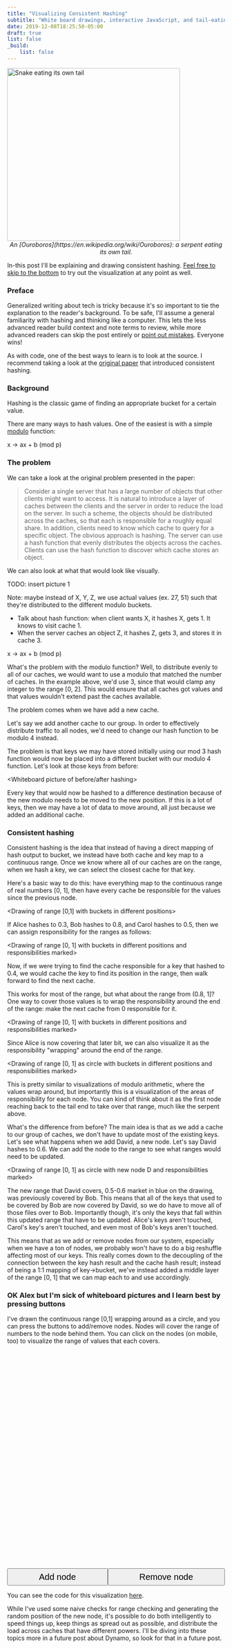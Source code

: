 ```yaml
---
title: "Visualizing Consistent Hashing"
subtitle: "White board drawings, interactive JavaScript, and tail-eating serpents"
date: 2019-12-08T18:25:50-05:00
draft: true
list: false
_build:
    list: false
---
```



<img src="Serpiente_alquimica.jpg" alt="Snake eating its own tail" width="400"/>
<center>
<em>An [Ouroboros](https://en.wikipedia.org/wiki/Ouroboros): a serpent eating its own tail.</em>
</center>

In-this post I'll be explaining and drawing consistent hashing. [Feel free to skip to the bottom](#ok-alex-but-i-m-sick-of-whiteboard-pictures-and-i-learn-best-by-pressing-buttons) to try out the visualization at any point as well.

### Preface

Generalized writing about tech is tricky because it's so important to tie the explanation to the reader's background. To be safe, I'll assume a general familiarity with hashing and thinking like a computer. This lets the less advanced reader build context and note terms to review, while more advanced readers can skip the post entirely or [point out mistakes](https://en.wikipedia.org/wiki/Ward_Cunningham#Cunningham's_Law). Everyone wins!

As with code, one of the best ways to learn is to look at the source. I recommend taking a look at the [original  paper](https://www.akamai.com/us/en/multimedia/documents/technical-publication/consistent-hashing-and-random-trees-distributed-caching-protocols-for-relieving-hot-spots-on-the-world-wide-web-technical-publication.pdf) that introduced consistent hashing.

### Background

Hashing is the classic game of finding an appropriate bucket for a certain value.

There are many ways to hash values. One of the easiest is with a simple [modulo](https://en.wikipedia.org/wiki/Modulo_operation) function:

x -> ax + b (mod p)

### The problem

We can take a look at the original problem presented in the paper:

> Consider a single server that has a large number of objects that other clients might want to access.  It is natural to introduce a layer of caches between the clients and the server in order to reduce the load on the server.  In such a scheme, the objects should be distributed across the caches, so that each is responsible for a roughly equal share.  In addition, clients need to know which cache to query for a specific object.  The obvious approach is hashing.  The server can use a hash function that evenly distributes the objects across the caches.  Clients can use the hash function to discover which cache stores an object.

We can also look at what that would look like visually.

TODO: insert picture 1

Note: maybe instead of X, Y, Z, we use actual values (ex. 27, 51) such that they're distributed to the different modulo buckets.

- Talk about hash function: when client wants X, it hashes X, gets 1. It knows to visit cache 1.
- When the server caches an object Z, it hashes Z, gets 3, and stores it in cache 3.

x -> ax + b (mod p)

What's the problem with the modulo function? Well, to distribute evenly to all of our caches, we would want to use a modulo that matched the number of caches. In the example above, we'd use 3, since that would clamp any integer to the range [0, 2]. This would ensure that all caches got values and that values wouldn't extend past the caches available.

The problem comes when we have add a new cache.

Let's say we add another cache to our group. In order to effectively distribute traffic to all nodes, we'd need to change our hash function to be modulo 4 instead.

The problem is that keys we may have stored initially using our mod 3 hash function would now be placed into a different bucket with our modulo 4 function. Let's look at those keys from before:

<Whiteboard picture of before/after hashing>

Every key that would now be hashed to a difference destination because of the new modulo needs to be moved to the new position. If this is a lot of keys, then we may have a lot of data to move around, all just because we added an additional cache.

### Consistent hashing

Consistent hashing is the idea that instead of having a direct mapping of hash output to bucket, we instead have both cache and key map to a continuous range. Once we know where all of our caches are on the range, when we hash a key, we can select the closest cache for that key.

Here's a basic way to do this: have everything map to the continuous range of real numbers [0, 1], then have every cache be responsible for the values since the previous node.

<Drawing of range [0,1] with buckets in different positions>

If Alice hashes to 0.3, Bob hashes to 0.8, and Carol hashes to 0.5, then we can assign responsibility for the ranges as follows:

<Drawing of range [0, 1] with buckets in different positions and responsibilities marked>


Now, if we were trying to find the cache responsible for a key that hashed to 0.4, we would cache the key to find its position in the range, then walk forward to find the next cache.

<Previous drawing with a key being hashed and walking to find the solution>

This works for most of the range, but what about the range from (0.8, 1]? One way to cover those values is to wrap the responsibility around the end of the range: make the next cache from 0 responsible for it.

<Drawing of range [0, 1] with buckets in different positions and responsibilities marked>

Since Alice is now covering that later bit, we can also visualize it as the responsibility "wrapping" around the end of the range.

<Drawing of range [0, 1] as circle with buckets in different positions and responsibilities marked>

This is pretty similar to visualizations of modulo arithmetic, where the values wrap around, but importantly this is a visualization of the areas of responsibility for each node. You can kind of think about it as the first node reaching back to the tail end to take over that range, much like the serpent above.

What's the difference from before? The main idea is that as we add a cache to our group of caches, we don't have to update most of the existing keys. Let's see what happens when we add David, a new node. Let's say David hashes to 0.6. We can add the node to the range to see what ranges would need to be updated.

<Drawing of range [0, 1] as circle with new node D and responsibilities marked>

The new range that David covers, 0.5-0.6 market in blue on the drawing, was previously covered by Bob. This means that all of the keys that used to be covered by Bob are now covered by David, so we do have to move all of those files over to Bob. Importantly though, it's only the keys that fall within this updated range that have to be updated. Alice's keys aren't touched, Carol's key's aren't touched, and even most of Bob's keys aren't touched.

This means that as we add or remove nodes from our system, especially when we have a ton of nodes, we probably won't have to do a big reshuffle affecting most of our keys. This really comes down to the decoupling of the connection between the key hash result and the cache hash result; instead of being a 1:1 mapping of key->bucket, we've instead added a middle layer of the range [0, 1] that we can map each to and use accordingly.

### OK Alex but I'm sick of whiteboard pictures and I learn best by pressing buttons

I've drawn the continuous range [0,1] wrapping around as a circle, and you can press the buttons to add/remove nodes. Nodes will cover the range of numbers to the node behind them. You can click on the nodes (on mobile, too) to visualize the range of values that each covers.

<div style="display:flex; justify-content:center; align-items:center;">
<svg id="container" height="600" width="600" xmlns="http://www.w3.org/2000/svg" xmlns:xlink="http://www.w3.org/1999/xlink">
</svg>
</div>
<div style="display:flex;">
<button id="add-node" style="flex:1 1 auto; height: 40px; font-size: 20px;">
  Add node
</button>
<button id="remove-node" style="flex:1 1 auto; height: 40px; font-size: 20px;">
  Remove node
</button>
</div>
<script src="script.js"></script>

You can see the code for this visualization [here](script.js).



While I've used some naive checks for range checking and generating the random position of the new node, it's possible to do both intelligently to speed things up, keep things as spread out as possible, and distribute the load across caches that have different powers. I'll be diving into these topics more in a future post about Dynamo, so look for that in a future post.



